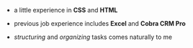 * a little experience in __CSS__ and __HTML__

* previous job experience includes **Excel** and **Cobra CRM Pro**

* *structuring* and *organizing* tasks comes naturally to me 
